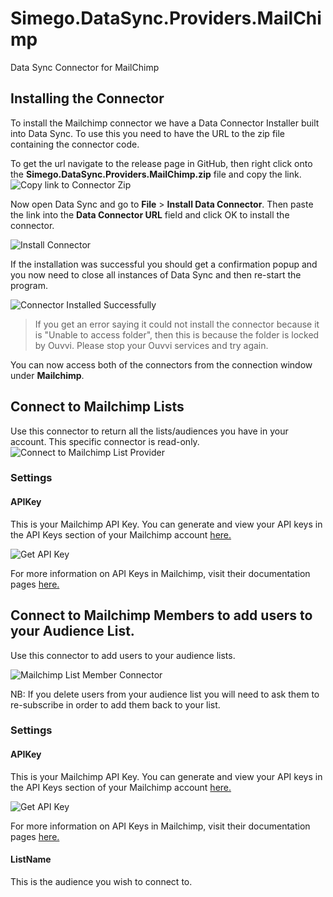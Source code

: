 # Simego.DataSync.Providers.MailChimp
Data Sync Connector for MailChimp

## Installing the Connector

To install the Mailchimp connector we have a Data Connector Installer built into Data Sync. To use this you need to have the URL to the zip file containing the connector code.

To get the url navigate to the release page in GitHub, then right click onto the **Simego.DataSync.Providers.MailChimp.zip** file and copy the link.
![Copy link to Connector Zip](https://user-images.githubusercontent.com/63856275/225887220-50672a12-cf1f-4bf9-a2fb-a7e731c7abe6.png "Copy link to Connector Zip")

Now open Data Sync and go to **File** > **Install Data Connector**. Then paste the link into the **Data Connector URL** field and click OK to install the connector.

![Install Connector](https://user-images.githubusercontent.com/63856275/225887133-17a4057c-eb22-4b5e-857a-a767b45c33bf.png "Install Connector")

If the installation was successful you should get a confirmation popup and you now need to close all instances of Data Sync and then re-start the program. 

![Connector Installed Successfully](https://user-images.githubusercontent.com/63856275/225889045-ce2f669b-bb82-4593-bd9a-3a8f47b55b90.png "Connector Installed Successfully")

> If you get an error saying it could not install the connector because it is "Unable to access folder", then this is because the folder is locked by Ouvvi. 
> Please stop your Ouvvi services and try again.

You can now access both of the connectors from the connection window under **Mailchimp**.

## Connect to Mailchimp Lists

Use this connector to return all the lists/audiences you have in your account. This specific connector is read-only.
![Connect to Mailchimp List Provider](https://user-images.githubusercontent.com/63856275/225955497-046c3c2b-f4b4-4baa-9918-b08e6f594230.png "Connect to Mailchimp List Provider")

### Settings
#### APIKey

This is your Mailchimp API Key. You can generate and view your API keys in the API Keys section of your Mailchimp account <a href="https://us1.admin.mailchimp.com/account/api/?_ga=2.160367421.1402420354.1562763503-247507899.1561114757" target="_blank">here. </a>

![Get API Key](https://user-images.githubusercontent.com/63856275/225955258-f3722639-205a-40a3-b2a5-69e5623e6bda.png "Get API Key")

For more information on API Keys in Mailchimp, visit their documentation pages <a href="https://mailchimp.com/help/about-api-keys/" target="_blank">here.</a>


## Connect to Mailchimp Members to add users to your Audience List.

Use this connector to add users to your audience lists.

![Mailchimp List Member Connector](https://user-images.githubusercontent.com/63856275/225887325-77831830-5e76-4c49-b6c5-2139eb6572a7.png "Mailchimp List Member Connector")

<div class="alert alert-info">NB: If you delete users from your audience list you will need to ask them to re-subscribe in order to add them back to your list.</div>

### Settings
#### APIKey

This is your Mailchimp API Key. You can generate and view your API keys in the API Keys section of your Mailchimp account <a href="https://us1.admin.mailchimp.com/account/api/?_ga=2.160367421.1402420354.1562763503-247507899.1561114757" target="_blank">here. </a>

![Get API Key](https://user-images.githubusercontent.com/63856275/225955258-f3722639-205a-40a3-b2a5-69e5623e6bda.png "Get API Key")

For more information on API Keys in Mailchimp, visit their documentation pages <a href="https://mailchimp.com/help/about-api-keys/" target="_blank">here.</a>

#### ListName
This is the audience you wish to connect to.
